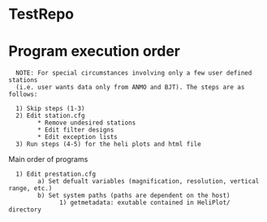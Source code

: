 TestRepo
========
Program execution order
===========================================================

      NOTE: For special circumstances involving only a few user defined stations 
      (i.e. user wants data only from ANMO and BJT). The steps are as follows:
      
      1) Skip steps (1-3)
      2) Edit station.cfg
            * Remove undesired stations
            * Edit filter designs
            * Edit exception lists
      3) Run steps (4-5) for the heli plots and html file

Main order of programs
      
      1) Edit prestation.cfg
            a) Set defualt variables (magnification, resolution, vertical range, etc.)
            b) Set system paths (paths are dependent on the host)
                  1) getmetadata: exutable contained in HeliPlot/ directory


